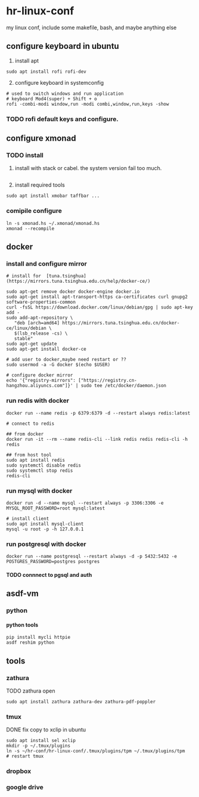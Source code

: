 # hr-linux-conf

my linux conf, include some makefile, bash, and maybe anything else


## configure keyboard in ubuntu

1) install apt

```shell
sudo apt install rofi rofi-dev
```

2) configure keyboard in systemconfig

```
# used to switch windows and run application
# keyboard Mod4(super) + Shift + o
rofi -combi-modi window,run -modi combi,window,run,keys -show
```

### TODO rofi default keys and configure.


## configure xmonad


### TODO install 

1) install with stack or cabel. the system version fail too much.

```

```

2) install required tools

```shell
sudo apt install xmobar taffbar ...
```

### comipile configure

```shell
ln -s xmonad.hs ~/.xmonad/xmonad.hs
xmonad --recompile
```

## docker

### install and configure mirror

```shell
# install for  [tuna.tsinghua](https://mirrors.tuna.tsinghua.edu.cn/help/docker-ce/)

sudo apt-get remove docker docker-engine docker.io
sudo apt-get install apt-transport-https ca-certificates curl gnupg2 software-properties-common
curl -fsSL https://download.docker.com/linux/debian/gpg | sudo apt-key add -
sudo add-apt-repository \
   "deb [arch=amd64] https://mirrors.tuna.tsinghua.edu.cn/docker-ce/linux/debian \
   $(lsb_release -cs) \
   stable"
sudo apt-get update
sudo apt-get install docker-ce

# add user to docker,maybe need restart or ??
sudo usermod -a -G docker $(echo $USER)

# configure docker mirror
echo '{"registry-mirrors": ["https://registry.cn-hangzhou.aliyuncs.com"]}' | sudo tee /etc/docker/daemon.json
```

### run redis with docker

```shell
docker run --name redis -p 6379:6379 -d --restart always redis:latest

# connect to redis

## from docker
docker run -it --rm --name redis-cli --link redis redis redis-cli -h redis

## from host tool
sudo apt install redis
sudo systemctl disable redis
sudo systemctl stop redis
redis-cli
````

### run mysql with docker

```shell
docker run -d --name mysql --restart always -p 3306:3306 -e MYSQL_ROOT_PASSWORD=root mysql:latest

# install client
sudo apt install mysql-client
mysql -u root -p -h 127.0.0.1
```

### run postgresql with docker

```shell
docker run --name postgresql --restart always -d -p 5432:5432 -e POSTGRES_PASSWORD=postgres postgres 
```

#### TODO connnect to pgsql and auth


## asdf-vm 


### python


#### python tools

```shell
pip install mycli httpie
asdf reshim python
```

## tools

### zathura

TODO zathura open 

```shell
sudo apt install zathura zathura-dev zathura-pdf-poppler 
```


### tmux

DONE fix copy to xclip in ubuntu

```shell
sudo apt install sel xclip
mkdir -p ~/.tmux/plugins
ln -s ~/hr-conf/hr-linux-conf/.tmux/plugins/tpm ~/.tmux/plugins/tpm
# restart tmux
```


### dropbox

### google drive
